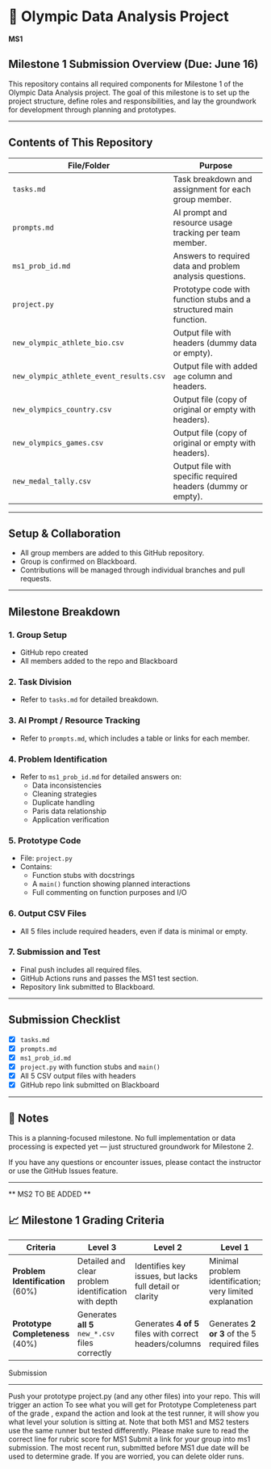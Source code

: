 # 🏅 Olympic Data Analysis Project 

****MS1****

## Milestone 1 Submission Overview (Due: June 16)

This repository contains all required components for Milestone 1 of the Olympic Data Analysis project. The goal of this milestone is to set up the project structure, define roles and responsibilities, and lay the groundwork for development through planning and prototypes.

---

## Contents of This Repository

| File/Folder                             | Purpose                                                            |
|-----------------------------------------|--------------------------------------------------------------------|
| `tasks.md`                              | Task breakdown and assignment for each group member.               |
| `prompts.md`                            | AI prompt and resource usage tracking per team member.             |
| `ms1_prob_id.md`                        | Answers to required data and problem analysis questions.           |
| `project.py`                            | Prototype code with function stubs and a structured main function. |
| `new_olympic_athlete_bio.csv`           | Output file with headers (dummy data or empty).                    |
| `new_olympic_athlete_event_results.csv` | Output file with added `age` column and headers.                   |
| `new_olympics_country.csv`              | Output file (copy of original or empty with headers).              |
| `new_olympics_games.csv`                | Output file (copy of original or empty with headers).              |
| `new_medal_tally.csv`                   | Output file with specific required headers (dummy or empty).       |

---

##  Setup & Collaboration

- All group members are added to this GitHub repository.
- Group is confirmed on Blackboard.
- Contributions will be managed through individual branches and pull requests.

---

## Milestone Breakdown

### 1. Group Setup
-  GitHub repo created
- All members added to the repo and Blackboard

### 2. Task Division
- Refer to `tasks.md` for detailed breakdown.

### 3. AI Prompt / Resource Tracking
- Refer to `prompts.md`, which includes a table or links for each member.

### 4. Problem Identification
- Refer to `ms1_prob_id.md` for detailed answers on:
  - Data inconsistencies
  - Cleaning strategies
  - Duplicate handling
  - Paris data relationship
  - Application verification

### 5. Prototype Code
- File: `project.py`
- Contains:
  - Function stubs with docstrings
  - A `main()` function showing planned interactions
  - Full commenting on function purposes and I/O

### 6. Output CSV Files
- All 5 files include required headers, even if data is minimal or empty.

### 7. Submission and Test
- Final push includes all required files.
- GitHub Actions runs and passes the MS1 test section.
- Repository link submitted to Blackboard.

---

## Submission Checklist

- [x] `tasks.md`
- [x] `prompts.md`
- [x] `ms1_prob_id.md`
- [x] `project.py` with function stubs and `main()`
- [x] All 5 CSV output files with headers
- [x] GitHub repo link submitted on Blackboard

---

## 📌 Notes

This is a planning-focused milestone. No full implementation or data processing is expected yet — just structured groundwork for Milestone 2.

If you have any questions or encounter issues, please contact the instructor or use the GitHub Issues feature.

---

** MS2 TO BE ADDED **

## 📈 Milestone 1 Grading Criteria

| **Criteria**                     | **Level 3**                                          | **Level 2**                                             | **Level 1**                                              | **Level 0**                            |
| -------------------------------- | ---------------------------------------------------- | ------------------------------------------------------- | -------------------------------------------------------- | -------------------------------------- |
| **Problem Identification** (60%) | Detailed and clear problem identification with depth | Identifies key issues, but lacks full detail or clarity | Minimal problem identification; very limited explanation | No problem identification              |
| **Prototype Completeness** (40%) | Generates **all 5** `new_*.csv` files correctly      | Generates **4 of 5** files with correct headers/columns | Generates **2 or 3** of the 5 required files             | No prototype or unchanged base project |

Submission
______________________________________________________________________________________________________________________________________________________________________________
Push your prototype project.py (and any other files) into your repo. This will trigger an action
To see what you will get for Prototype Completeness part of the grade , expand the action and look at the test runner, it will show you what level your solution is sitting at.
Note that both MS1 and MS2 testers use the same runner but tested differently. Please make sure to read the correct line for rubric score for MS1
Submit a link for your group into ms1 submission. The most recent run, submitted before MS1 due date will be used to determine grade. If you are worried, you can delete older runs.
